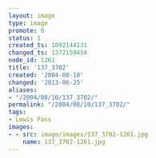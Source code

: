 ```yaml
---
layout: image
type: image
promote: 0
status: 1
created_ts: 1092144131
changed_ts: 1372159454
node_id: 1261
title: '137_3702'
created: '2004-08-10'
changed: '2013-06-25'
aliases:
- "/2004/08/10/137_3702/"
permalink: "/2004/08/10/137_3702/"
tags:
- Lewis Pass
images:
- - src: image/images/137_3702-1261.jpg
    name: 137_3702-1261.jpg
---
```


